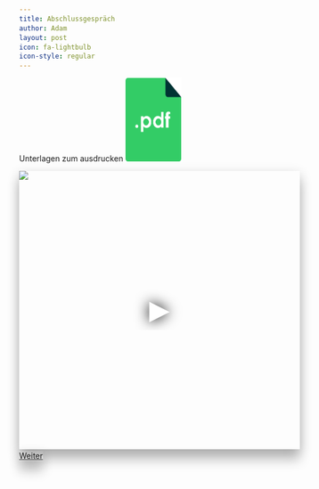 ```yaml
---
title: Abschlussgespräch
author: Adam
layout: post
icon: fa-lightbulb
icon-style: regular
---
```

<p> Unterlagen zum ausdrucken <a href="assets/images/Abschlussgespräch.pdf"><img alt="pdf logo" src="assets/images/icon-354359_640.png" width="100" height="150"></a></p>
  <iframe frameborder="0"
  scrolling="no" 
  height="500" 
  width="100%" src="https://www.youtube-nocookie.com/embed/5u9Ufde5n6E?controls=0" style="box-shadow: 0 20px 20px 0 rgba(0, 0, 0, 0.2), 0 6px 20px 0 rgba(0, 0, 0, 0.19)"
    srcdoc="<style>*{padding:0;margin:0;overflow:hidden}html,body{height:100%}img,span{position:absolute;width:100%;top:0;bottom:0;margin:auto}span{height:1.5em;text-align:center;font:48px/1.5 sans-serif;color:white;text-shadow:0 0 0.5em black}</style>
  <a href=https://www.youtube-nocookie.com/embed/5u9Ufde5n6E?controls=0>
    <img src=https://img.youtube.com/vi/5u9Ufde5n6E/hqdefault.jpg ><span>▶</span></a>">
  </iframe>
  <br>
  <a href="#duplikation" class="button scrolly" style="box-shadow: 0 20px 20px 0 rgba(0, 0, 0, 0.2), 0 6px 20px 0 rgba(0, 0, 0, 0.19)">Weiter</a>